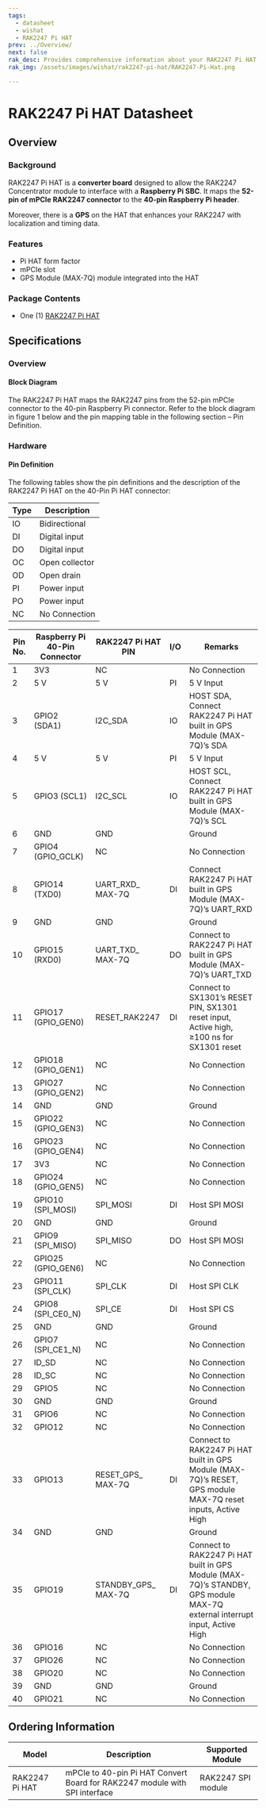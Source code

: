 ```yaml
---
tags:
  - datasheet
  - wishat
  - RAK2247 Pi HAT
prev: ../Overview/
next: false
rak_desc: Provides comprehensive information about your RAK2247 Pi HAT to help you use it. This information includes technical specifications, characteristics, and requirements, and it also discusses the device components.
rak_img: /assets/images/wishat/rak2247-pi-hat/RAK2247-Pi-Hat.png

---
```


# RAK2247 Pi HAT Datasheet

## Overview

### Background

RAK2247 Pi HAT is a **converter board** designed to allow the RAK2247 Concentrator module to interface with a **Raspberry Pi SBC**. It maps the **52-pin of mPCIe RAK2247 connector** to the **40-pin Raspberry Pi header**.

Moreover, there is a **GPS** on the HAT that enhances your RAK2247 with localization and timing data.

### Features

- Pi HAT form factor
- mPCIe slot
- GPS Module (MAX-7Q) module integrated into the HAT

### Package Contents

- One (1) [RAK2247 Pi HAT](https://store.rakwireless.com/products/rak2247-pi-hat?utm_source=RAK2247PiHAT&utm_medium=Document&utm_campaign=BuyFromStore)


## Specifications

### Overview

#### Block Diagram

The RAK2247 Pi HAT maps the RAK2247 pins from the 52-pin mPCIe connector to the 40-pin Raspberry Pi connector. Refer to the block diagram in figure 1 below and the pin mapping table in the following section – Pin Definition.

<rk-img
  src="/assets/images/wishat/rak2247-pi-hat/datasheet/block-diagram.svg"
  width="60%"
  caption="RAK2247 Pi HAT Block Diagram"
/>

### Hardware

#### Pin Definition

<rk-img
  src="/assets/images/wishat/rak2247-pi-hat/datasheet/pinout_diagram.png"
  width="70%"
  caption="RAK2247 Pi HAT Pinout Diagram"
/>

The following tables show the pin definitions and the description of the RAK2247 Pi HAT on the 40-Pin Pi HAT connector:

| **Type** | **Description** |
| -------- | --------------- |
| IO       | Bidirectional   |
| DI       | Digital input   |
| DO       | Digital input   |
| OC       | Open collector  |
| OD       | Open drain      |
| PI       | Power input     |
| PO       | Power input     |
| NC       | No Connection   |


| **Pin No.** | **Raspberry Pi 40-Pin Connector** | **RAK2247 Pi HAT PIN** | **I/O** | **Remarks**                                                                                                               |
| ----------- | --------------------------------- | ---------------------- | ------- | ------------------------------------------------------------------------------------------------------------------------- |
| 1           | 3V3                               | NC                     |         | No Connection                                                                                                             |
| 2           | 5&nbsp;V                          | 5&nbsp;V               | PI      | 5&nbsp;V Input                                                                                                            |
| 3           | GPIO2 (SDA1)                      | I2C_SDA                | IO      | HOST SDA, Connect RAK2247 Pi HAT built in GPS Module (MAX-7Q)’s SDA                                                       |
| 4           | 5&nbsp;V                          | 5&nbsp;V               | PI      | 5&nbsp;V Input                                                                                                            |
| 5           | GPIO3 (SCL1)                      | I2C_SCL                | IO      | HOST SCL, Connect RAK2247 Pi HAT built in GPS Module (MAX-7Q)’s SCL                                                       |
| 6           | GND                               | GND                    |         | Ground                                                                                                                    |
| 7           | GPIO4 (GPIO_GCLK)                 | NC                     |         | No Connection                                                                                                             |
| 8           | GPIO14 (TXD0)                     | UART_RXD_ MAX-7Q       | DI      | Connect RAK2247 Pi HAT built in GPS Module (MAX-7Q)’s UART_RXD                                                            |
| 9           | GND                               | GND                    |         | Ground                                                                                                                    |
| 10          | GPIO15 (RXD0)                     | UART_TXD_ MAX-7Q       | DO      | Connect to RAK2247 Pi HAT built in GPS Module (MAX-7Q)’s UART_TXD                                                         |
| 11          | GPIO17 (GPIO_GEN0)                | RESET_RAK2247          | DI      | Connect to SX1301’s RESET PIN, SX1301 reset input, Active high, ≥100&nbsp;ns for SX1301 reset                             |
| 12          | GPIO18 (GPIO_GEN1)                | NC                     |         | No Connection                                                                                                             |
| 13          | GPIO27 (GPIO_GEN2)                | NC                     |         | No Connection                                                                                                             |
| 14          | GND                               | GND                    |         | Ground                                                                                                                    |
| 15          | GPIO22 (GPIO_GEN3)                | NC                     |         | No Connection                                                                                                             |
| 16          | GPIO23 (GPIO_GEN4)                | NC                     |         | No Connection                                                                                                             |
| 17          | 3V3                               | NC                     |         | No Connection                                                                                                             |
| 18          | GPIO24 (GPIO_GEN5)                | NC                     |         | No Connection                                                                                                             |
| 19          | GPIO10 (SPI_MOSI)                 | SPI_MOSI               | DI      | Host SPI MOSI                                                                                                             |
| 20          | GND                               | GND                    |         | Ground                                                                                                                    |
| 21          | GPIO9 (SPI_MISO)                  | SPI_MISO               | DO      | Host SPI MOSI                                                                                                             |
| 22          | GPIO25 (GPIO_GEN6)                | NC                     |         | No Connection                                                                                                             |
| 23          | GPIO11 (SPI_CLK)                  | SPI_CLK                | DI      | Host SPI CLK                                                                                                              |
| 24          | GPIO8 (SPI_CE0_N)                 | SPI_CE                 | DI      | Host SPI CS                                                                                                               |
| 25          | GND                               | GND                    |         | Ground                                                                                                                    |
| 26          | GPIO7 (SPI_CE1_N)                 | NC                     |         | No Connection                                                                                                             |
| 27          | ID_SD                             | NC                     |         | No Connection                                                                                                             |
| 28          | ID_SC                             | NC                     |         | No Connection                                                                                                             |
| 29          | GPIO5                             | NC                     |         | No Connection                                                                                                             |
| 30          | GND                               | GND                    |         | Ground                                                                                                                    |
| 31          | GPIO6                             | NC                     |         | No Connection                                                                                                             |
| 32          | GPIO12                            | NC                     |         | No Connection                                                                                                             |
| 33          | GPIO13                            | RESET_GPS_ MAX-7Q      | DI      | Connect to RAK2247 Pi HAT built in GPS Module (MAX-7Q)’s RESET, GPS module MAX-7Q reset inputs, Active High               |
| 34          | GND                               | GND                    |         | Ground                                                                                                                    |
| 35          | GPIO19                            | STANDBY_GPS_ MAX-7Q    | DI      | Connect to RAK2247 Pi HAT built in GPS Module (MAX-7Q)’s STANDBY, GPS module MAX-7Q external interrupt input, Active High |
| 36          | GPIO16                            | NC                     |         | No Connection                                                                                                             |
| 37          | GPIO26                            | NC                     |         | No Connection                                                                                                             |
| 38          | GPIO20                            | NC                     |         | No Connection                                                                                                             |
| 39          | GND                               | GND                    |         | Ground                                                                                                                    |
| 40          | GPIO21                            | NC                     |         | No Connection                                                                                                             |


## Ordering Information

| **Model**      | **Description**                                                            | **Supported Module** |
| -------------- | -------------------------------------------------------------------------- | -------------------- |
| RAK2247 Pi HAT | mPCIe to 40-pin Pi HAT Convert Board for RAK2247 module with SPI interface | RAK2247 SPI module   |

